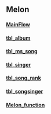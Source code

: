  ## Melon <br>
  
   #### [MainFlow](https://github.com/joe753/hello/blob/master/main_flow.py) <br>
   
   #### [tbl_album](https://github.com/joe753/hello/blob/master/tbl_album.py) <br>

   #### [tbl_ms_song](https://github.com/joe753/hello/blob/master/tbl_ms_song.py) <br>
 
   #### [tbl_singer](https://github.com/joe753/hello/blob/master/tbl_singer.py) <br>

   #### [tbl_song_rank](https://github.com/joe753/hello/blob/master/tbl_song_rank.py) <br>
   
   #### [tbl_songsinger](https://github.com/joe753/hello/blob/master/tbl_songsinger.py)
   
   #### [Melon_function](https://github.com/joe753/hello/blob/master/melon_function.py) <br>

